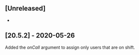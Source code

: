 ## [Unreleased]
-

## [20.5.2] - 2020-05-26
Added the *onCall* argument to assign only users that are on shift. 